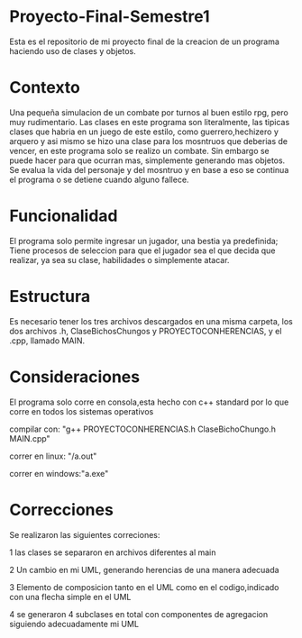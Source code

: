# Proyecto-Final-Semestre1

Esta es el repositorio de mi proyecto final de la creacion de un programa haciendo uso de clases y objetos.

# Contexto 
Una pequeña simulacion de un combate por turnos al buen estilo rpg, pero muy rudimentario. Las clases en este programa son literalmente, las tipicas clases que habria en un juego de este estilo, como guerrero,hechizero y arquero y asi mismo se hizo una clase para los mosntruos que deberias de vencer, en este programa solo se realizo un combate. Sin embargo se puede hacer para que ocurran mas, simplemente generando mas objetos. Se evalua la vida del personaje y del mosntruo y en base a eso se continua el programa o se detiene cuando alguno fallece.

# Funcionalidad
El programa solo permite ingresar un jugador, una bestia ya predefinida;
Tiene procesos de seleccion para que el jugador sea el que decida que realizar, ya sea su clase, habilidades o simplemente atacar.

# Estructura
Es necesario tener los tres archivos descargados en una misma carpeta, los dos archivos .h, ClaseBichosChungos y PROYECTOCONHERENCIAS, y el .cpp, llamado MAIN.

# Consideraciones 
El programa solo corre en consola,esta hecho con c++ standard por lo que corre en todos los sistemas operativos 

compilar con: "g++ PROYECTOCONHERENCIAS.h ClaseBichoChungo.h MAIN.cpp"

correr en linux: "/a.out"

correr en windows:"a.exe"

# Correcciones
Se realizaron las siguientes correciones:

1 las clases se separaron en archivos diferentes al main 

2 Un cambio en mi UML, generando herencias de una manera adecuada

3 Elemento de composicion tanto en el UML como en el codigo,indicado con una flecha simple en el UML

4 se generaron 4 subclases en total con componentes de agregacion siguiendo adecuadamente mi UML 

